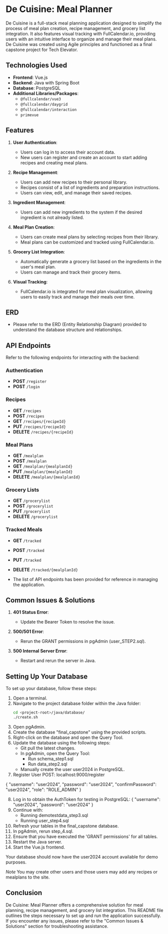 # De Cuisine: Meal Planner

De Cuisine is a full-stack meal planning application designed to simplify the process of meal plan creation, recipe management, and grocery list integration. It also features visual tracking with FullCalendar.io, providing users with an intuitive interface to organize and manage their meal plans. De Cuisine was created using Agile principles and functioned as a final capstone project for Tech Elevator.

## Technologies Used

- **Frontend**: Vue.js
- **Backend**: Java with Spring Boot
- **Database**: PostgreSQL
- **Additional Libraries/Packages**:
  - `@fullcalendar/vue3`
  - `@fullcalendar/daygrid`
  - `@fullcalendar/interaction`
  - `primevue`

## Features

1. **User Authentication**:
   - Users can log in to access their account data.
   - New users can register and create an account to start adding recipes and creating meal plans.

2. **Recipe Management**:
   - Users can add new recipes to their personal library.
   - Recipes consist of a list of ingredients and preparation instructions.
   - Users can view, edit, and manage their saved recipes.

3. **Ingredient Management**:
   - Users can add new ingredients to the system if the desired ingredient is not already listed.

4. **Meal Plan Creation**:
   - Users can create meal plans by selecting recipes from their library.
   - Meal plans can be customized and tracked using FullCalendar.io.

5. **Grocery List Integration**:
   - Automatically generate a grocery list based on the ingredients in the user's meal plan.
   - Users can manage and track their grocery items.

6. **Visual Tracking**:
   - FullCalendar.io is integrated for meal plan visualization, allowing users to easily track and manage their meals over time.

## ERD

- Please refer to the ERD (Entity Relationship Diagram) provided to understand the database structure and relationships.

## API Endpoints

Refer to the following endpoints for interacting with the backend:

### Authentication
- **POST** `/register`
- **POST** `/login`

### Recipes
- **GET** `/recipes`
- **POST** `/recipes`
- **GET** `/recipes/{recipeId}`
- **PUT** `/recipes/{recipeId}`
- **DELETE** `/recipes/{recipeId}`

### Meal Plans
- **GET** `/mealplan`
- **POST** `/mealplan`
- **GET** `/mealplan/{mealplanId}`
- **PUT** `/mealplan/{mealplanId}`
- **DELETE** `/mealplan/{mealplanId}`

### Grocery Lists
- **GET** `/grocerylist`
- **POST** `/grocerylist`
- **PUT** `/grocerylist`
- **DELETE** `/grocerylist`

### Tracked Meals
- **GET** `/tracked`
- **POST** `/tracked`
- **PUT** `/tracked`
- **DELETE** `/tracked/{mealplanId}`



- The list of API endpoints has been provided for reference in managing the application.

## Common Issues & Solutions

1. **401 Status Error**:
   - Update the Bearer Token to resolve the issue.

2. **500/501 Error**:
   - Rerun the GRANT permissions in pgAdmin (user_STEP2.sql).

3. **500 Internal Server Error**:
   - Restart and rerun the server in Java.

## Setting Up Your Database

To set up your database, follow these steps:

1. Open a terminal.
2. Navigate to the project database folder within the Java folder:
   ```bash
   cd <project-root>/java/database/
   ./create.sh
3. Open pgAdmin.
4. Create the database "final_capstone" using the provided scripts.
5. Right-click on the database and open the Query Tool.
6. Update the database using the following steps:
    - Git pull the latest changes.
    - In pgAdmin, open the Query Tool:
        - Run schema_step1.sql
        - Run data_step2.sql
    - Manually create the user user2024 in PostgreSQL.
7. Register User
POST: localhost:9000/register

{
  "username": "user2024",
  "password": "user2024",
  "confirmPassword": "user2024",
  "role": "ROLE_ADMIN"
}

8. Log in to obtain the AuthToken for testing in PostgreSQL:
{
  "username": "user2024",
  "password": "user2024"
}
9. Continue with:
    - Running demotestdata_step3.sql
    - Running user_step4.sql
10. Refresh your tables in the final_capstone database.
11. In pgAdmin, rerun step_4.sql.
12. Ensure that you have executed the 'GRANT permissions' for all tables.
13. Restart the Java server.
14. Start the Vue.js frontend.

Your database should now have the user2024 account available for demo purposes.

*Note* You may create other users and those users may add any recipes or mealplans to the site. 

## Conclusion

De Cuisine: Meal Planner offers a comprehensive solution for meal planning, recipe management, and grocery list integration. This README file outlines the steps necessary to set up and run the application successfully. If you encounter any issues, please refer to the "Common Issues & Solutions" section for troubleshooting assistance.

